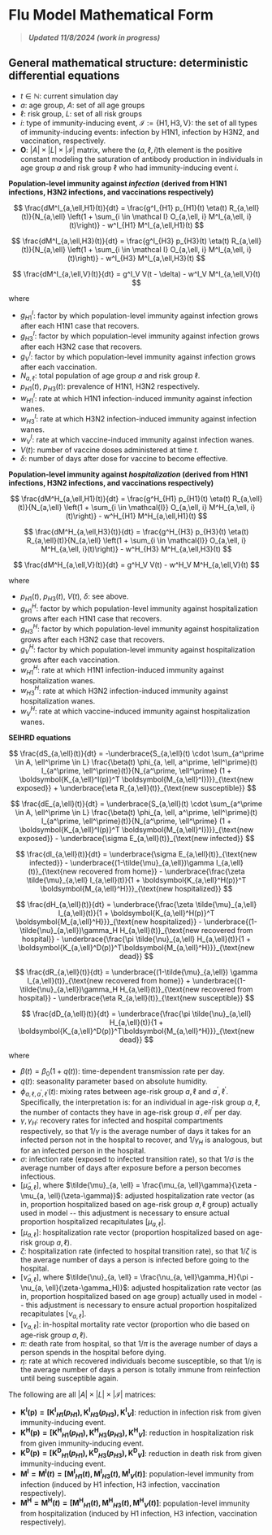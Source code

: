 # Flu Model Mathematical Form

> **_Updated 11/8/2024 (work in progress)_** 

## General mathematical structure: deterministic differential equations
- $t \in \mathbb N$: current simulation day
- $a$: age group, $A$: set of all age groups
- $\ell$: risk group, $L$: set of all risk groups
- $i$: type of immunity-inducing event, $\mathcal{I} := \left\{\text{H1}, \text{H3}, \text{V}\right\}$: the set of all types of immunity-inducing events: infection by H1N1, infection by H3N2, and vaccination, respectively.
- $\boldsymbol{O}$: $\lvert A \rvert \times \lvert L \rvert \times \lvert \mathcal{I} \rvert$ matrix, where the $(a, \ell, i)$th element is the positive constant modeling the saturation of antibody production in individuals in age group $a$ and risk group $\ell$ who had immunity-inducing event $i$.

**Population-level immunity against _infection_ (derived from H1N1 infections, H3N2 infections, and vaccinations respectively)**

$$
\frac{dM^I_{a,\ell,H1}(t)}{dt} = \frac{g^I_{H1} p_{H1}(t) \eta(t) R_{a,\ell}(t)}{N_{a,\ell} \left(1 + \sum_{i \in \mathcal I} O_{a,\ell, i} M^I_{a,\ell, i}(t)\right)} - w^I_{H1} M^I_{a,\ell,H1}(t)
$$

$$
\frac{dM^I_{a,\ell,H3}(t)}{dt} = \frac{g^I_{H3} p_{H3}(t) \eta(t) R_{a,\ell}(t)}{N_{a,\ell} \left(1 + \sum_{i \in \mathcal I} O_{a,\ell, i} M^I_{a,\ell, i}(t)\right)} - w^I_{H3} M^I_{a,\ell,H3}(t)
$$

$$
\frac{dM^I_{a,\ell,V}(t)}{dt} = g^I_V V(t - \delta) - w^I_V M^I_{a,\ell,V}(t)
$$

where

- $g^I_{H1}$: factor by which population-level immunity against infection grows after each H1N1 case that recovers.
- $g^I_{H3}$: factor by which population-level immunity against infection grows after each H3N2 case that recovers.
- $g^I_V$: factor by which population-level immunity against infection grows after each vaccination.
- $N_{a, \ell}$: total population of age group $a$ and risk group $\ell$.
- $p_{H1}(t)$, $p_{H3}(t)$: prevalence of H1N1, H3N2 respectively.
- $w^I_{H1}$: rate at which H1N1 infection-induced immunity against infection wanes.
- $w^I_{H3}$: rate at which H3N2 infection-induced immunity against infection wanes.
- $w^I_V$: rate at which vaccine-induced immunity against infection wanes.
- $V(t)$: number of vaccine doses administered at time $t$.
- $\delta$: number of days after dose for vaccine to become effective.

**Population-level immunity against _hospitalization_ (derived from H1N1 infections, H3N2 infections, and vaccinations respectively)**

$$
\frac{dM^H_{a,\ell,H1}(t)}{dt} = \frac{g^H_{H1} p_{H1}(t) \eta(t) R_{a,\ell}(t)}{N_{a,\ell} \left(1 + \sum_{i \in \mathcal{I}} O_{a,\ell, i} M^H_{a,\ell, i}(t)\right)} - w^H_{H1} M^H_{a,\ell,H1}(t)
$$

$$
\frac{dM^H_{a,\ell,H3}(t)}{dt} = \frac{g^H_{H3} p_{H3}(t) \eta(t) R_{a,\ell}(t)}{N_{a,\ell} \left(1 + \sum_{i \in \mathcal{I}} O_{a,\ell, i} M^H_{a,\ell, i}(t)\right)} - w^H_{H3} M^H_{a,\ell,H3}(t)
$$

$$
\frac{dM^H_{a,\ell,V}(t)}{dt} = g^H_V V(t) - w^H_V M^H_{a,\ell,V}(t)
$$

where

- $p_{H1}(t)$, $p_{H3}(t)$, $V(t)$, $\delta$: see above.
- $g^H_{H1}$: factor by which population-level immunity against hospitalization grows after each H1N1 case that recovers.
- $g^H_{H3}$: factor by which population-level immunity against hospitalization grows after each H3N2 case that recovers.
- $g^H_V$: factor by which population-level immunity against hospitalization grows after each vaccination.
- $w^H_{H1}$: rate at which H1N1 infection-induced immunity against hospitalization wanes.
- $w^H_{H3}$: rate at which H3N2 infection-induced immunity against hospitalization wanes.
- $w^H_V$: rate at which vaccine-induced immunity against hospitalization wanes.

**SEIHRD equations**

$$
\frac{dS_{a,\ell}(t)}{dt} = -\underbrace{S_{a,\ell}(t) \cdot \sum_{a^\prime \in A, \ell^\prime \in L} \frac{\beta(t) \phi_{a, \ell, a^\prime, \ell^\prime}(t) I_{a^\prime, \ell^\prime}(t)}{N_{a^\prime, \ell^\prime} (1 + \boldsymbol{K_{a,\ell}^I(p)}^T \boldsymbol{M_{a,\ell}^I})}}_{\text{new exposed}} + \underbrace{\eta R_{a,\ell}(t)}_{\text{new susceptible}}
$$

$$
\frac{dE_{a,\ell}(t)}{dt} = \underbrace{S_{a,\ell}(t) \cdot \sum_{a^\prime \in A, \ell^\prime \in L} \frac{\beta(t) \phi_{a, \ell, a^\prime, \ell^\prime}(t) I_{a^\prime, \ell^\prime}(t)}{N_{a^\prime, \ell^\prime} (1 + \boldsymbol{K_{a,\ell}^I(p)}^T \boldsymbol{M_{a,\ell}^I})}}_{\text{new exposed}} - \underbrace{\sigma E_{a,\ell}(t)}_{\text{new infected}}
$$

$$
\frac{dI_{a,\ell}(t)}{dt} = \underbrace{\sigma E_{a,\ell}(t)}_{\text{new infected}} - \underbrace{(1-\tilde{\mu}_{a,\ell})\gamma I_{a,\ell}(t)}_{\text{new recovered from home}} - \underbrace{\frac{\zeta \tilde{\mu}_{a,\ell} I_{a,\ell}(t)}{1 + \boldsymbol{K_{a,\ell}^H(p)}^T \boldsymbol{M_{a,\ell}^H}}}_{\text{new hospitalized}}
$$

$$
\frac{dH_{a,\ell}(t)}{dt} = \underbrace{\frac{\zeta \tilde{\mu}_{a,\ell} I_{a,\ell}(t)}{1 + \boldsymbol{K_{a,\ell}^H(p)}^T \boldsymbol{M_{a,\ell}^H}}}_{\text{new hospitalized}} - \underbrace{(1-\tilde{\nu}_{a,\ell})\gamma_H H_{a,\ell}(t)}_{\text{new recovered from hospital}} - \underbrace{\frac{\pi \tilde{\nu}_{a,\ell} H_{a,\ell}(t)}{1 + \boldsymbol{K_{a,\ell}^D(p)}^T\boldsymbol{M_{a,\ell}^H}}}_{\text{new dead}}
$$

$$
\frac{dR_{a,\ell}(t)}{dt} = \underbrace{(1-\tilde{\mu}_{a,\ell}) \gamma I_{a,\ell}(t)}_{\text{new recovered from home}} + \underbrace{(1-\tilde{\nu}_{a,\ell})\gamma_H H_{a,\ell}(t)}_{\text{new recovered from hospital}} - \underbrace{\eta R_{a,\ell}(t)}_{\text{new susceptible}}
$$

$$
\frac{dD_{a,\ell}(t)}{dt} = \underbrace{\frac{\pi \tilde{\nu}_{a,\ell} H_{a,\ell}(t)}{1 + \boldsymbol{K_{a,\ell}^D(p)}^T\boldsymbol{M_{a,\ell}^H}}}_{\text{new dead}}
$$


where

- $\beta(t) = \beta_0 (1 + q(t))$: time-dependent transmission rate per day.
- $q(t)$: seasonality parameter based on absolute humidity.
- $\phi_{a, \ell, a^\prime, \ell^\prime}(t)$: mixing rates between age-risk group $a, \ell$ and $a^\prime, \ell^\prime$. Specifically, the interpretation is: for an individual in age-risk group $a, \ell$, the number of contacts they have in age-risk group $a^\prime, ell^\prime$ per day.
- $\gamma, \gamma_H$: recovery rates for infected and hospital compartments respectively, so that $1/\gamma$ is the average number of days it takes for an infected person not in the hospital to recover, and $1/\gamma_H$ is analogous, but for an infected person in the hospital. 
- $\sigma$: infection rate (exposed to infected transition rate), so that $1/\sigma$ is the average number of days after exposure before a person becomes infectious.
- $[\tilde{\mu}_{a, \ell}]$, where $\tilde{\mu}_{a, \ell} = \frac{\mu_{a, \ell}\gamma}{\zeta - \mu_{a, \ell}(\zeta-\gamma)}$: adjusted hospitalization rate vector (as in, proportion hospitalized based on age-risk group $a, \ell$ group) actually used in model -- this adjustment is necessary to ensure actual proportion hospitalized recapitulates $[\mu_{a, \ell}]$.
- $[\mu_{a, \ell}]$: hospitalization rate vector (proportion hospitalized based on age-risk group $a, \ell$).
- $\zeta$: hospitalization rate (infected to hospital transition rate), so that $1/\zeta$ is the average number of days a person is infected before going to the hospital.
- $[\tilde{\nu}_{a, \ell}]$, where $\tilde{\nu}_{a, \ell} = \frac{\nu_{a, \ell}\gamma_H}{\pi - \nu_{a, \ell}(\zeta-\gamma_H)}$: adjusted hospitalization rate vector (as in, proportion hospitalized based on age group) actually used in model -- this adjustment is necessary to ensure actual proportion hospitalized recapitulates $[\nu_{a, \ell}]$.
- $[\nu_{a, \ell}]$: in-hospital mortality rate vector (proportion who die based on age-risk group $a, \ell$).
- $\pi$: death rate from hospital, so that $1/\pi$ is the average number of days a person spends in the hospital before dying.
- $\eta$: rate at which recovered individuals become susceptible, so that $1/\eta$ is the average number of days a person is totally immune from reinfection until being susceptible again.

The following are all $\lvert A \rvert \times \lvert L \rvert \times \lvert \mathcal I \rvert$ matrices:

- **$\boldsymbol{K^I(p)} = [\boldsymbol{K^I}_{H1}(p_{H1}), \boldsymbol{K^I}_{H3}(p_{H3}), \boldsymbol{K^I}_{V}]$**: reduction in infection risk from given immunity-inducing event.  
- **$\boldsymbol{K^H(p)} = [\boldsymbol{K^H}_{H1}(p_{H1}), \boldsymbol{K^H}_{H3}(p_{H3}), \boldsymbol{K^H}_{V}]$**: reduction in hospitalization risk from given immunity-inducing event.  
- **$\boldsymbol{K^D(p)} = [\boldsymbol{K^D}_{H1}(p_{H1}), \boldsymbol{K^D}_{H3}(p_{H3}), \boldsymbol{K^D}_{V}]$**: reduction in death risk from given immunity-inducing event.  
- **$\boldsymbol{M^I} = \boldsymbol{M^I}(t) = [\boldsymbol{M^I}_{H1}(t), \boldsymbol{M^I}_{H3}(t), \boldsymbol{M^I}_{V}(t)]$**: population-level immunity from infection (induced by H1 infection, H3 infection, vaccination respectively).  
- **$\boldsymbol{M^H} = \boldsymbol{M^H}(t) = [\boldsymbol{M^H}_{H1}(t), \boldsymbol{M^H}_{H3}(t), \boldsymbol{M^H}_{V}(t)]$**: population-level immunity from hospitalization (induced by H1 infection, H3 infection, vaccination respectively).


